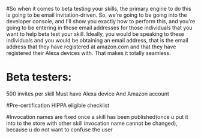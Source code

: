  #So when it comes to beta testing your skills, 
 the primary engine to do this is going to be email 
 invitation‑driven. So, we're going to be going into 
 the developer console, and I'll show you exactly how 
 to perform this, and you're going to be entering in 
 those email addresses for those individuals that you 
 want to help beta test your skill. Ideally, you would
 be speaking to these individuals and you would be 
 obtaining an email address, that is the email address 
 that they have registered at amazon.com and that they 
 have registered their Alexa devices with. That makes 
 it totally seamless.

# Beta testers:
 500 invites per skill
 Must have Alexa device
 And Amazon account
 
#Pre-certification
HIPPA eligible checklist

#Invocation names are fixed 
once a skill has been published(once u put it into to the store with other skill
invocation name cannot be changed), because u do not want to confuse the user